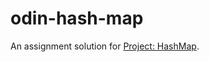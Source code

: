# odin-hash-map

An assignment solution for <a href="https://www.theodinproject.com/lessons/javascript-hashmap">Project: HashMap</a>.